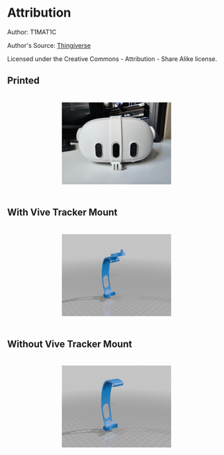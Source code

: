 # Attribution
Author: T1MAT1C

Author's Source: [Thingiverse](https://www.thingiverse.com/thing:6780933)

Licensed under the Creative Commons - Attribution - Share Alike license.


## Printed
<div style="text-align: center;">
	<img src="./images/20240928_134931.jpg" alt="In use" style="width: 50%; margin: 20px;">
</div>

## With Vive Tracker Mount
<div style="text-align: center;">
	<img src="./images/facial_tracker_and_vive_tracker_mount_for_Q3.png" alt="Without Vive Tracker Mount" style="width: 50%; margin: 20px;">
</div>

## Without Vive Tracker Mount
<div style="text-align: center;">
	<img src="./images/facial_tracker_mount_for_Q3.png" alt="With Vive Tracker Mount" style="width: 50%; margin: 20px;">
</div>